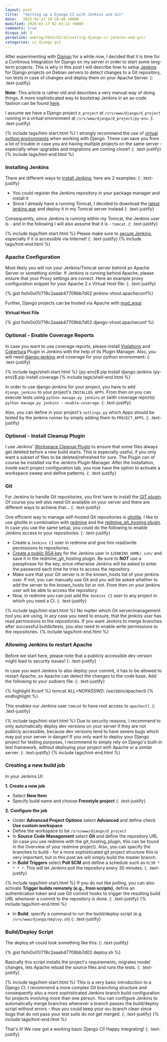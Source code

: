 ```yaml
---
layout: post
title:  "Setting up a Django CI with Jenkins and Git"
date:   2015-02-22 19:20:48 +0000
modified: 2020-03-17 02:03:11 +0000 
comments: true
disqus_id: 5
permalink: weblog/2015/02/22/setting-django-ci-jenkins-and-git/
categories: ci django git
---
```


After experimenting with [Django][django-project] for a while now, I decided that it is time for a Continous Integration for Django on my server in order to start some long-term projects. 
This is why in this post I will describe how to setup [Jenkins][jenkins-project] for Django projects on Debian servers to detect changes to a Git repository, run tests in case of changes and deploy them on your Apache Server.<!--more-->
{: .text-justify}

**Note:** This article is rather old and describes a very manual way of doing things. A more sophisticated way to bootstrap Jenkins in an as-code fashion can be found [here](/weblog/2019/01/06/jenkins-as-code-part-1/).

I assume we have a Django project `d_project` at `/srv/www/django/d_project` running in a virtual environment at `/srv/www/django/d_project/py-env`. 
{: .text-justify}

{% include tags/hint-start.html %}
I strongly recommend the use of [virtual python environments](http://docs.python-guide.org/en/latest/dev/virtualenvs/) when working with Django. 
These can save you from a lot of trouble in case you are having multiple projects on the same server - especially when upgrades and migrations are coming closer!
{: .text-justify}
{% include tags/hint-end.html %}

### Installing Jenkins ###

There are different ways to [install Jenkins][jenkins-install]; here are 2 examples: 
{: .text-justify}

* You could register the Jenkins repository in your package manager and install it
* Since I already have a running Tomcat, I decided to download the [latest jenkins war][jenkins-latest] and deploy it in my Tomcat server instead
{: .text-justify}

Consequently, since Jenkins is running within my Tomcat, the Jenkins user is - and in the following I will also assume that it is - `tomcat`.
{: .text-justify}

{% include tags/hint-start.html %}
Please make sure to [secure Jenkins](https://wiki.jenkins-ci.org/display/JENKINS/Securing+Jenkins), especially if it is accessible via Internet!
{: .text-justify}
{% include tags/hint-end.html %}

### Apache Configuration ###

Most likely you will run your Jenkins/Tomcat server behind an Apache Server or something similar. 
If Jenkins is running behind Apache, please ensure that your Proxy settings are correct. 
Here an example proxy configuration snippet for your Apache 2.x Virtual Host file: 
{: .text-justify}

{% gist fishi0x01/719c2aaab47709bb7d02 jenkins-vhost.apacheconf%}

Further, Django projects can be hosted via Apache with [mod_wsgi][modwsgi]. 

**Virtual Host File**

{% gist fishi0x01/719c2aaab47709bb7d02 django-vhost.apacheconf %}

### Optional - Enable Coverage Reports ###

In case you want to use coverage reports, please install [Violations][jenkins-violations] and [Cobertura][jenkins-cobertura] Plugin in Jenkins with the help of its Plugin Manager. 
Also, you will need [django-jenkins][django-jenkins] and coverage for your python environment:
{: .text-justify}

{% include tags/shell-start.html %}
(py-env)$ pip install django-jenkins
(py-env)$ pip install coverage
{% include tags/shell-end.html %}

In order to use django-jenkins for your project, you have to add `django_jenkins` to your project's `INSTALLED_APPS`. 
From then on you can execute tests using `python manage.py jenkins` or (with coverage reports) `python manage.py jenkins --enable-coverage`.
{: .text-justify}

Also, you can define in your project's `settings.py` which Apps should be tested by the jenkins runner by simply adding them to `PROJECT_APPS`.
{: .text-justify}

### Optional - Install Cleanup Plugin ###

I use Jenkins' [Workspace Cleanup Plugin][jenkins-cleanup] to ensure that some files always get deleted before a new build starts. 
This is especially useful, if you only want a subset of files to be deleted/refreshed for sure. 
The Plugin can of course be installed via the Jenkins Plugin Manager. 
After the installation, inside each project configuration tab, you now have the option to activate a workspace sweep and define patterns. 
{: .text-justify}

### Git ###

For Jenkins to handle Git repositories, you first have to install the [GIT plugin][jenkins-git]. 
Of course you will also need Git available on your server and there are different ways to achieve that... 
{: .text-justify}
 
One efficient way to manage self-hosted Git repositories is [gitolite][gitolite]. 
I like to use gitolite in combination with [redmine][redmine] and the [redmine_git_hosting plugin][redmine-git]. 
In case you use the same setup, you could do the following to enable Jenkins access to your repositories: 
{: .text-justify}

* Create a `Jenkins CI` user in redmine and give him read/write permissions to repositories.
* [Create a public RSA key][git-ssh] for the Jenkins user in `$JENKINS_HOME/.ssh/` and save it in the redmine_git_hosting plugin. 
Be sure to **NOT** use a passphrase for the key, since otherwise Jenkins will be asked to enter the password each time he tries to access the repository.
* Make sure that your Git server is in the known_hosts list of your jenkins user. 
If not, you can manually use Git and you will be asked whether to add the server to the known_hosts list or not. 
From then on your jenkins user will be able to access the repository.
* Now, in redmine you can just add the `Jenkins CI` user to any project in which you need a CI.
{: .text-justify}

{% include tags/hint-start.html %}
No matter which Git server/management tool you are using, in any case you need to ensure, that the jenkins user has read permissions to the repositories. 
If you want Jenkins to merge branches after successful builds/tests, you also need to enable write permissions to the repositories.
{% include tags/hint-end.html %}

### Allowing Jenkins to restart Apache ###

Before we start here, please note that a publicly accessible dev version might lead to security issues! 
{: .text-justify}

In case you want Jenkins to also deploy your commit, it has to be allowed to restart Apache, so Apache can detect the changes to the code base. 
Add the following to your sudoers file: 
{: .text-justify}

{% highlight Kconf %}
tomcat ALL=NOPASSWD: /usr/sbin/apachectl
{% endhighlight %}

This enables our Jenkins user `tomcat` to have root access to `apachectl`. 
{: .text-justify}

{% include tags/hint-start.html %}
Due to security reasons, I recommend to only automatically deploy dev versions on your server if they are not publicly accessible, because dev versions tend to have severe bugs which may put your server in danger! 
If you only want to deploy your Django project for testing purposes, I recommend to simply rely on Django's built-in test framework, without deploying your project with Apache or a similar server. 
{: .text-justify}
{% include tags/hint-end.html %}

### Creating a new build job ###

In your Jenkins UI: 

**1. Create a new job**

* Select **New Item**
* Specify build name and choose **Freestyle project**
{: .text-justify}

**2. Configure the job**

* Under **Advanced Project Options** select **Advanced** and define check **Use custom workspace**
* Define the workspace to be `/srv/www/django/d_project`
* In **Source Code Management** select **Git** and define the repository URL (in case you use redmine with the git_hosting_plugin, this can be found in the Overview of your redmine project). 
Also, you can specify the branches to build - for a more sophisticated git project structure this is very important, but in this post we will simply build the master branch.
* In **Build Triggers** select **Poll SCM** and define a schedule such as `H/30 * * * *`. 
This will let Jenkins poll the repository every 30 minutes.
{: .text-justify}

{% include tags/hint-start.html %}
If you do not like polling, you can also activate **Trigger builds remotely (e.g., from scripts)**, define an authentication token and use Git commit hooks to trigger the resulting build URL whenever a commit to the repository is done.
{: .text-justify}
{% include tags/hint-end.html %}

* In **Build**, specify a command to run the build/deploy script (e.g. `/srv/www/django/deploy.sh`)
{: .text-justify}

### Build/Deploy Script ###

The deploy.sh could look something like this:
{: .text-justify}

{% gist fishi0x01/719c2aaab47709bb7d02 deploy.sh %}

Basically this script installs the project's requirements, migrates model changes, lets Apache reload the source files and runs the tests. 
{: .text-justify}

{% include tags/hint-start.html %}
This is a very basic introduction to a Django CI. 
I recommend a more complex Git branching structure and consequently also a more sophisticated Jenkins branch build configuration for projects involving more than one person. 
You can configure Jenkins to automatically merge branches whenever a branch passes the build/deploy script without errors - thus you could keep your `dev` branch clean since bugs that do not pass your test suits do not get merged. 
{: .text-justify}
{% include tags/hint-end.html %}

That's it! We now got a working basic Django CI! Happy integrating!
{: .text-justify}

[django-project]: https://www.djangoproject.com/
[jenkins-project]: https://jenkins.io/
[jenkins-install]: https://wiki.jenkins-ci.org/display/JENKINS/Installing+Jenkins
[jenkins-latest]: http://mirrors.jenkins-ci.org/war/latest/jenkins.war
[modwsgi]: https://code.google.com/p/modwsgi/
[jenkins-violations]: http://wiki.jenkins-ci.org/display/JENKINS/Violations
[jenkins-cobertura]: http://wiki.jenkins-ci.org/display/JENKINS/Cobertura+Plugin
[django-jenkins]: https://sites.google.com/site/kmmbvnr/home/django-jenkins-tutorial
[jenkins-cleanup]: https://wiki.jenkins-ci.org/display/JENKINS/Workspace+Cleanup+Plugin
[jenkins-git]: http://wiki.jenkins-ci.org/display/JENKINS/Git+Plugin
[gitolite]: http://gitolite.com/gitolite/index.html
[redmine]: http://www.redmine.org/
[redmine-git]: http://www.redmine.org/plugins/redmine_git_hosting
[git-ssh]: https://help.github.com/articles/generating-ssh-keys/
